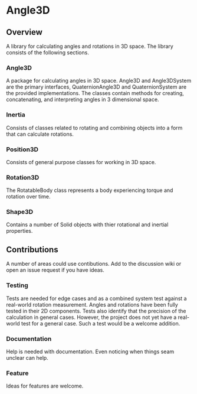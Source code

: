 # Angle3D
## Overview
A library for calculating angles and rotations in 3D space. The library consists of the following sections.
### Angle3D
A package for calculating angles in 3D space. Angle3D and Angle3DSystem are the primary interfaces, QuaternionAngle3D and QuaternionSystem are the provided implementations. The classes contain methods for creating, concatenating, and interpreting angles in 3 dimensional space.
### Inertia
Consists of classes related to rotating and combining objects into a form that can calculate rotations.
### Position3D
Consists of general purpose classes for working in 3D space.
### Rotation3D
The RotatableBody class represents a body experiencing torque and rotation over time.
### Shape3D
Contains a number of Solid objects with thier rotational and inertial properties.
## Contributions
A number of areas could use contibutions. Add to the discussion wiki or open an issue request if you have ideas.
### Testing
Tests are needed for edge cases and as a combined system test against a real-world rotation measurement. Angles and rotations have been fully tested in their 2D components. Tests also identify that the precision of the calculation in general cases. However, the project does not yet have a real-world test for a general case. Such a test would be a welcome addition.
### Documentation
Help is needed with documentation. Even noticing when things seam unclear can help.
### Feature
Ideas for features are welcome.